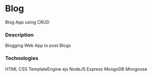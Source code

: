 # Blog
 Blog App using CRUD 

### Description
Blogging Web App to post Blogs


### Technologies
HTML CSS TemplateEngine ejs
NodeJS Express
MongoDB Mongoose
